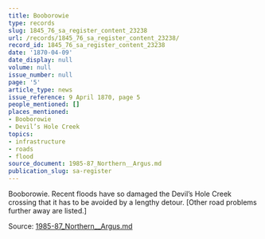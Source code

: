 ```yaml
---
title: Booborowie
type: records
slug: 1845_76_sa_register_content_23238
url: /records/1845_76_sa_register_content_23238/
record_id: 1845_76_sa_register_content_23238
date: '1870-04-09'
date_display: null
volume: null
issue_number: null
page: '5'
article_type: news
issue_reference: 9 April 1870, page 5
people_mentioned: []
places_mentioned:
- Booborowie
- Devil’s Hole Creek
topics:
- infrastructure
- roads
- flood
source_document: 1985-87_Northern__Argus.md
publication_slug: sa-register
---
```


Booborowie.  Recent floods have so damaged the Devil’s Hole Creek crossing that it has to be avoided by a lengthy detour.  [Other road problems further away are listed.]

Source: [1985-87_Northern__Argus.md](/downloads/markdown/1985-87_Northern__Argus.md)
